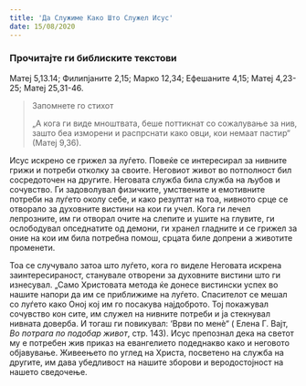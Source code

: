 ```yaml
---
title: 'Да Служиме Како Што Служел Исус'
date: 15/08/2020
---
```


### Прочитајте ги библиските текстови
Матеј 5,13.14; Филипјаните 2,15; Марко 12,34; Ефешаните 4,15; Матеј 4,23-25; Матеј 25,31-46.

> <p>Запомнете го стихот</p>
> „А кога ги виде мноштвата, беше поттикнат со сожалување за нив, зашто беа изморени и распрснати како овци, кои немаат пастир“ (Матеј 9,36).

Исус искрено се грижел за луѓето. Повеќе се интересирал за нивните грижи и потреби отколку за своите. Неговиот живот во потполност бил сосредоточен на другите. Неговата служба била служба на љубов и сочувство. Ги задоволувал физичките, умствените и емотивните потреби на луѓето околу себе, и како резултат на тоа, нивното срце се отворало за духовните вистини на кои ги учел. Кога ги лечел лепрозните, им ги отворал очите на слепите и ушите на глувите, ги ослободувал опседнатите од демони, ги хранел гладните и се грижел за оние на кои им била потребна помош, срцата биле допрени а животите променети.

Тоа се случувало затоа што луѓето, кога го виделе Неговата искрена заинтересираност, станувале отворени за духовните вистини што ги изнесувал. „Само Христовата метода ќе донесе вистински успех во нашите напори да им се приближиме на луѓето. Спасителот се мешал со луѓето како Оној кој им го посакува најдоброто. Тој покажувал сочувство кон сите, им служел на нивните потреби и ја стекнувал нивната доверба. И тогаш ги повикувал: ‘Врви по менѐ“ ( Елена Г. Вајт, *Во потрага по подобар живот*, стр. 143). Исус препознал дека на светот му е потребен жив приказ на евангелието подеднакво како и неговото објавување. Живеењето по углед на Христа, посветено на служба на другите, им дава убедливост на нашите зборови и веродостојност на нашето сведочење.